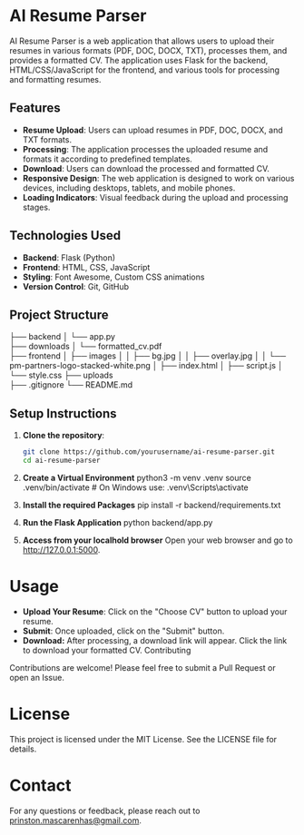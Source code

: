 # AI Resume Parser

AI Resume Parser is a web application that allows users to upload their resumes in various formats (PDF, DOC, DOCX, TXT), processes them, and provides a formatted CV. The application uses Flask for the backend, HTML/CSS/JavaScript for the frontend, and various tools for processing and formatting resumes.

## Features

- **Resume Upload**: Users can upload resumes in PDF, DOC, DOCX, and TXT formats.
- **Processing**: The application processes the uploaded resume and formats it according to predefined templates.
- **Download**: Users can download the processed and formatted CV.
- **Responsive Design**: The web application is designed to work on various devices, including desktops, tablets, and mobile phones.
- **Loading Indicators**: Visual feedback during the upload and processing stages.

## Technologies Used

- **Backend**: Flask (Python)
- **Frontend**: HTML, CSS, JavaScript
- **Styling**: Font Awesome, Custom CSS animations
- **Version Control**: Git, GitHub

## Project Structure

 ├── backend 
 │ └── app.py  
 ├── downloads 
 │ └── formatted_cv.pdf  
 ├── frontend 
 │ ├── images 
 │ │ ├── bg.jpg 
 │ │ ├── overlay.jpg
 │ │ └── pm-partners-logo-stacked-white.png 
 │ ├── index.html 
 │ ├── script.js 
 │ └── style.css 
 ├── uploads  
├── .gitignore 
└── README.md 


## Setup Instructions

1. **Clone the repository**:

   ```bash
   git clone https://github.com/yourusername/ai-resume-parser.git
   cd ai-resume-parser

2. **Create a Virtual Environment**
python3 -m venv .venv
source .venv/bin/activate   # On Windows use: .venv\Scripts\activate

3. **Install the required Packages**
pip install -r backend/requirements.txt

4. **Run the Flask Application**
python backend/app.py

5. **Access from your localhold browser**
Open your web browser and go to http://127.0.0.1:5000.

# Usage

- **Upload Your Resume**: Click on the "Choose CV" button to upload your resume.
- **Submit**: Once uploaded, click on the "Submit" button.
- **Download:** After processing, a download link will appear. Click the link to download your formatted CV.
Contributing

Contributions are welcome! Please feel free to submit a Pull Request or open an Issue.

# License
This project is licensed under the MIT License. See the LICENSE file for details.

# Contact
For any questions or feedback, please reach out to prinston.mascarenhas@gmail.com.
